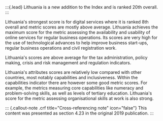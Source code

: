 :::{.lead}
Lithuania is a new addition to the Index and is ranked 20th overall.
:::

Lithuania's strongest score is for digital services where it is ranked 8th
overall and metric scores are mostly above average. Lithuania achieves the
maximum score for the metric assessing the availability and usability of
online services for regular business operations. Its scores are very high for
the use of technological advances to help improve business start-ups, regular
business operations and civil registration work.

Lithuania's scores are above average for the tax administration, policy making,
crisis and risk management and regulation indicators.

Lithuania's attributes scores are relatively low compared with other countries,
most notably capabilities and inclusiveness. Within the capabilities indicator
there are however some good metric scores. For example, the metrics measuring
core capabilities like numeracy and problem-solving skills, as well as levels
of tertiary education. Lithuania's score for the metric assessing
organisational skills at work is also strong.

::: {.callout-note .crf title="Cross-referencing note" icon="false"}
This content was presented as section 4.23 in the original 2019 publication.
:::
